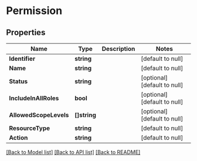 # Permission

## Properties
Name | Type | Description | Notes
------------ | ------------- | ------------- | -------------
**Identifier** | **string** |  | [default to null]
**Name** | **string** |  | [default to null]
**Status** | **string** |  | [optional] [default to null]
**IncludeInAllRoles** | **bool** |  | [optional] [default to null]
**AllowedScopeLevels** | **[]string** |  | [optional] [default to null]
**ResourceType** | **string** |  | [default to null]
**Action** | **string** |  | [default to null]

[[Back to Model list]](../README.md#documentation-for-models) [[Back to API list]](../README.md#documentation-for-api-endpoints) [[Back to README]](../README.md)

